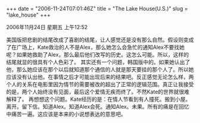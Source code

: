 +++
date = "2006-11-24T07:01:46Z"
title = "The Lake House(U.S.)"
slug = "lake_house"
+++

2006年11月24日 星期五 上午12:52

美国版把悲剧的结尾改成了喜剧的结尾，让人感觉还是没有那么自然。假设则变成了在广场上，Kate救治的人不是Alex，那么她怎么会急忙的通知Alex不要找她呢？如果她救助了Alex，那么最后他们改写的历史。这怎么可能。所以，这样的结尾就显的很具有个人色彩了。
其实还有一个问题，韩国版中的。如果她认出了他，那么她应该在那个以后就知道那个通信的人就是那天要挂的那个人了。所以她应该没有认出他。在事情之后才可能出现后来的结果吧。反正感觉无论怎么样，两个人的关系在电影里因为情节的需要被改的超出了正常的逻辑范围。真正让我接受的是，两个人始终没有见面，最后这个爱情无疾而终了。不然Kate的世界就很难解释了。
再想想这个问题。Kate经历的是：在情人节看到有人撞死。搬到小屋。离开。留下信。知道Alex。知道Alex会死。通知Alex。未果。所有的痛是在回忆中痛苦一遍。这应该是本来的小说想表达的意思吧。

